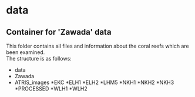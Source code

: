 data
===================
Container for 'Zawada' data
-------------------
This folder contains all files and information about the coral reefs which are been examined.  
The structure is as follows:
- data
- Zawada
- ATRIS_images
	*EKC
	*ELH1
	*ELH2
	*LHM5
	*NKH1
	*NKH2
	*NKH3
	*PROCESSED
	*WLH1
	*WLH2
